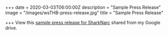 +++
date = 2020-03-03T06:00:00Z
description = "Sample Press Release"
image = "/images/wsTHB-press-release.jpg"
title = "Sample Press Release"

+++
View this [sample press release for SharkNarc](https://drive.google.com/open?id=1mDLtUUOTlo9W56s-lwPPXHLmYrAdzxwt) shared from my Google drive.